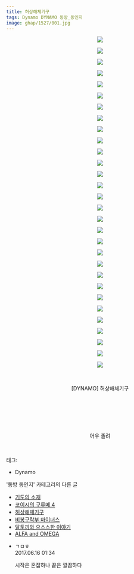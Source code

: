 ```yaml
---
title: 허상해체기구
tags: Dynamo DYNAMO 동방_동인지
image: ghap/1527/001.jpg
---
```

<div class="article">
<p style="text-align: center; clear: none; float: none;"></p>
<p style="text-align: center; clear: none; float: none;"><img src="{{ site.nasurl }}/ghap/1527/001.jpg"/></p>
<p style="text-align: center; clear: none; float: none;"><img src="{{ site.nasurl }}/ghap/1527/002.jpg"/></p>
<p style="text-align: center; clear: none; float: none;"><img src="{{ site.nasurl }}/ghap/1527/003.jpg"/></p>
<p style="text-align: center; clear: none; float: none;"><img src="{{ site.nasurl }}/ghap/1527/004.jpg"/></p>
<p style="text-align: center; clear: none; float: none;"><img src="{{ site.nasurl }}/ghap/1527/005.jpg"/></p>
<p style="text-align: center; clear: none; float: none;"><img src="{{ site.nasurl }}/ghap/1527/006.jpg"/></p>
<p style="text-align: center; clear: none; float: none;"><img src="{{ site.nasurl }}/ghap/1527/007.jpg"/></p>
<p style="text-align: center; clear: none; float: none;"><img src="{{ site.nasurl }}/ghap/1527/008.jpg"/></p>
<p style="text-align: center; clear: none; float: none;"><img src="{{ site.nasurl }}/ghap/1527/009.jpg"/></p>
<p style="text-align: center; clear: none; float: none;"><img src="{{ site.nasurl }}/ghap/1527/010.jpg"/></p>
<p style="text-align: center; clear: none; float: none;"><img src="{{ site.nasurl }}/ghap/1527/011.jpg"/></p>
<p style="text-align: center; clear: none; float: none;"><img src="{{ site.nasurl }}/ghap/1527/012.jpg"/></p>
<p style="text-align: center; clear: none; float: none;"><img src="{{ site.nasurl }}/ghap/1527/013.jpg"/></p>
<p style="text-align: center; clear: none; float: none;"><img src="{{ site.nasurl }}/ghap/1527/014.jpg"/></p>
<p style="text-align: center; clear: none; float: none;"><img src="{{ site.nasurl }}/ghap/1527/015.jpg"/></p>
<p style="text-align: center; clear: none; float: none;"><img src="{{ site.nasurl }}/ghap/1527/016.jpg"/></p>
<p style="text-align: center; clear: none; float: none;"><img src="{{ site.nasurl }}/ghap/1527/017.jpg"/></p>
<p style="text-align: center; clear: none; float: none;"><img src="{{ site.nasurl }}/ghap/1527/018.jpg"/></p>
<p style="text-align: center; clear: none; float: none;"><img src="{{ site.nasurl }}/ghap/1527/019.jpg"/></p>
<p style="text-align: center; clear: none; float: none;"><img src="{{ site.nasurl }}/ghap/1527/020.jpg"/></p>
<p style="text-align: center; clear: none; float: none;"><img src="{{ site.nasurl }}/ghap/1527/021.jpg"/></p>
<p style="text-align: center; clear: none; float: none;"><img src="{{ site.nasurl }}/ghap/1527/022.jpg"/></p>
<p style="text-align: center; clear: none; float: none;"><img src="{{ site.nasurl }}/ghap/1527/023.jpg"/></p>
<p style="text-align: center; clear: none; float: none;"><img src="{{ site.nasurl }}/ghap/1527/024.jpg"/></p>
<p style="text-align: center; clear: none; float: none;"><img src="{{ site.nasurl }}/ghap/1527/025.jpg"/></p>
<p style="text-align: center; clear: none; float: none;"><img src="{{ site.nasurl }}/ghap/1527/026.jpg"/></p>
<p style="text-align: center; clear: none; float: none;"><img src="{{ site.nasurl }}/ghap/1527/027.jpg"/></p>
<p style="text-align: center; clear: none; float: none;"><img src="{{ site.nasurl }}/ghap/1527/028.jpg"/></p>
<p style="text-align: center; clear: none; float: none;"><img src="{{ site.nasurl }}/ghap/1527/029.jpg"/></p>
<p style="text-align: center; clear: none; float: none;"><img src="{{ site.nasurl }}/ghap/1527/030.jpg"/></p>
<p style="text-align: center; clear: none; float: none;"><br/></p>
<p style="text-align: center; clear: none; float: none;">[DYNAMO] 허상해체기구</p>
<p style="text-align: center; clear: none; float: none;"><br/></p>
<p style="text-align: center; clear: none; float: none;"><br/></p>
<p style="text-align: center; clear: none; float: none;"><br/></p>
<p style="text-align: center; clear: none; float: none;">어우 졸려</p>
<p><br/></p>
</div><div class="tagTrail">
<p>태그: </p>
<ul>
<li>Dynamo</li>
</ul>
</div><div class="another">
<p>'동방 동인지' 카테고리의 다른 글</p>
<ul>
<li><a href="/2016-08-12-ghap_1529">기도의 소재</a></li>
<li><a href="/2016-08-12-ghap_1528">코이시의 구루메 4</a></li>
<li><a href="/2016-08-12-ghap_1527">허상해체기구</a></li>
<li><a href="/2016-08-12-ghap_1526">비봉구락부 마이너스</a></li>
<li><a href="/2016-08-12-ghap_1525">달토끼와 으스스한 이야기</a></li>
<li><a href="/2016-08-12-ghap_1524">ALFA and OMEGA</a></li>
</ul>
</div><div class="cb_module cb_fluid">
<div class="cb_wrt cb_profile">
<div class="comment">
<ul>
<li class="cb_thumb_off" id="comment15014573">
<div class="cb_comment_area">
<div class="cb_info_area">
<div class="cb_section">
<span class="cb_nick_name">ㄱㅁㅎ</span>
</div>
<div class="cb_section">
<span class="cb_date">2017.06.16 01:34 </span>
</div>
</div>
<div class="cb_dsc_comment">
<p class="cb_dsc">
											시작은 혼잡하나 끝은 깔끔하다
										</p>
</div>
</div></li>
</ul>
</div>
</div><!-- commentList close -->
</div>
